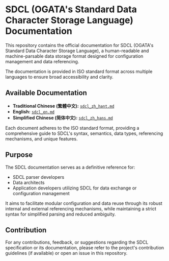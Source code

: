 # SDCL (OGATA's Standard Data Character Storage Language) Documentation

This repository contains the official documentation for SDCL (OGATA's Standard Data Character Storage Language), a human-readable and machine-parsable data storage format designed for configuration management and data referencing.

The documentation is provided in ISO standard format across multiple languages to ensure broad accessibility and clarity.

## Available Documentation

- **Traditional Chinese (繁體中文):** [`sdcl_zh_hant.md`](sdcl_zh_hant.md)
- **English:** [`sdcl_en.md`](sdcl_en.md)
- **Simplified Chinese (简体中文):** [`sdcl_zh_hans.md`](sdcl_zh_hans.md)

Each document adheres to the ISO standard format, providing a comprehensive guide to SDCL's syntax, semantics, data types, referencing mechanisms, and unique features.

## Purpose

The SDCL documentation serves as a definitive reference for:

- SDCL parser developers
- Data architects
- Application developers utilizing SDCL for data exchange or configuration management

It aims to facilitate modular configuration and data reuse through its robust internal and external referencing mechanisms, while maintaining a strict syntax for simplified parsing and reduced ambiguity.

## Contribution

For any contributions, feedback, or suggestions regarding the SDCL specification or its documentation, please refer to the project's contribution guidelines (if available) or open an issue in this repository.
